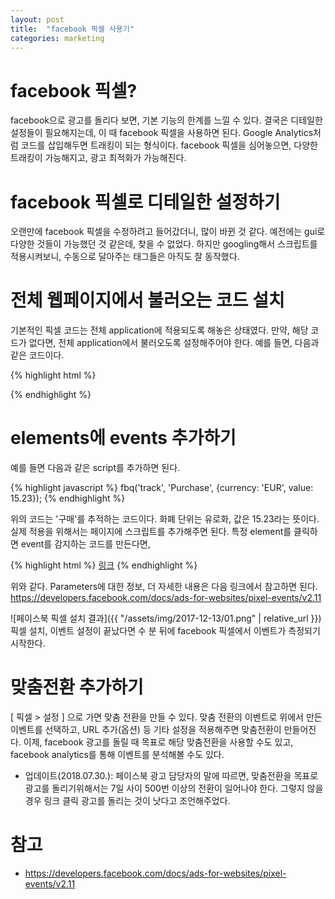 ```yaml
---
layout: post
title:  "facebook 픽셀 사용기"
categories: marketing
---
```


# facebook 픽셀?

facebook으로 광고를 돌리다 보면, 기본 기능의 한계를 느낄 수 있다.
결국은 디테일한 설정들이 필요해지는데, 이 때 facebook 픽셀을 사용하면 된다.
Google Analytics처럼 코드를 삽입해두면 트래킹이 되는 형식이다.
facebook 픽셀을 심어놓으면, 다양한 트래킹이 가능해지고, 광고 최적화가 가능해진다.

# facebook 픽셀로 디테일한 설정하기

오랜만에 facebook 픽셀을 수정하려고 들어갔더니, 많이 바뀐 것 같다.
예전에는 gui로 다양한 것들이 가능했던 것 같은데, 찾을 수 없었다.
하지만 googling해서 스크립트를 적용시켜보니, 수동으로 달아주는 태그들은 아직도 잘 동작했다.

# 전체 웹페이지에서 불러오는 코드 설치

기본적인 픽셀 코드는 전체 application에 적용되도록 해놓은 상태였다.
만약, 해당 코드가 없다면, 전체 application에서 불러오도록 설정해주어야 한다.
예를 들면, 다음과 같은 코드이다.

{% highlight html %}
<!-- Facebook Pixel Code -->
<script>
!function(f,b,e,v,n,t,s){if(f.fbq)return;n=f.fbq=function(){n.callMethod?
n.callMethod.apply(n,arguments):n.queue.push(arguments)};if(!f._fbq)f._fbq=n;
n.push=n;n.loaded=!0;n.version='2.0';n.queue=[];t=b.createElement(e);t.async=!0;
t.src=v;s=b.getElementsByTagName(e)[0];s.parentNode.insertBefore(t,s)}(window,
document,'script','https://connect.facebook.net/en_US/fbevents.js');

fbq('init', '<FB_PIXEL_ID>');
fbq('track', "PageView");
</script>
<noscript><img height="1" width="1" style="display:none"
src="https://www.facebook.com/tr?id=<FB_PIXEL_ID>&ev=PageView&noscript=1"
/></noscript>
<!-- End Facebook Pixel Code -->  
{% endhighlight %}

# elements에 events 추가하기

예를 들면 다음과 같은 script를 추가하면 된다.

{% highlight javascript %}
fbq('track', 'Purchase', {currency: 'EUR', value: 15.23});
{% endhighlight %}

위의 코드는 \'구매\'를 추적하는 코드이다. 화폐 단위는 유로화, 값은 15.23라는 뜻이다.
실제 적용을 위해서는 페이지에 스크립트를 추가해주면 된다.
특정 element를 클릭하면 event를 감지하는 코드를 만든다면,

{% highlight html %}
<a href="#" id="#" onclick="fbq('track', 'Purchase', {currency: 'EUR', value: 15.23});">링크</a>
{% endhighlight %}

위와 같다.
Parameters에 대한 정보, 더 자세한 내용은 다음 링크에서 참고하면 된다.<br>
<https://developers.facebook.com/docs/ads-for-websites/pixel-events/v2.11>

![페이스북 픽셀 설치 결과]({{ "/assets/img/2017-12-13/01.png" | relative_url }})<br />
픽셀 설치, 이벤트 설정이 끝났다면 수 분 뒤에 facebook 픽셀에서 이벤트가 측정되기 시작한다.

# 맞춤전환 추가하기

[ 픽셀 > 설정 ] 으로 가면 맞춤 전환을 만들 수 있다.
맞춤 전환의 이벤트로 위에서 만든 이벤트를 선택하고, URL 추가(옵션) 등 기타 설정을 적용해주면 맞춤전환이 만들어진다.
이제, facebook 광고를 돌릴 때 목표로 해당 맞춤전환을 사용할 수도 있고, facebook analytics를 통해 이벤트를 분석해볼 수도 있다.

* 업데이트(2018.07.30.): 페이스북 광고 담당자의 말에 따르면, 맞춤전환을 목표로 광고를 돌리기위해서는 7일 사이 500번 이상의 전환이 일어나야 한다. 그렇지 않을 경우 링크 클릭 광고를 돌리는 것이 낫다고 조언해주었다.

# 참고

* <https://developers.facebook.com/docs/ads-for-websites/pixel-events/v2.11>